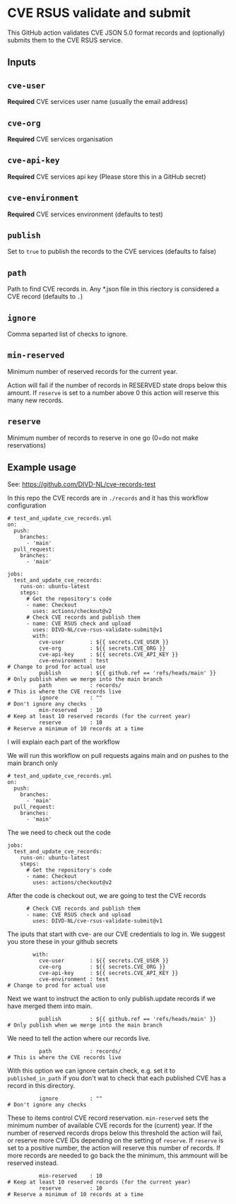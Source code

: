 # CVE RSUS validate and submit

This GitHub action validates CVE JSON 5.0 format records and (optionally) submits them to the CVE RSUS service.

## Inputs

## `cve-user`

**Required** CVE services user name (usually the email address)

## `cve-org`

**Required** CVE services organisation


## `cve-api-key`

**Required** CVE services api key (Please store this in a GitHub secret)

## `cve-environment`

**Required** CVE services environment (defaults to test)

## `publish`

Set to `true` to publish the records to the CVE services (defaults to false)

## `path`

Path to find CVE records in. Any \*.json file in this riectory is considered a CVE record (defaults to `.`)

## `ignore`

Comma separted list of checks to ignore.

## `min-reserved`

Minimum number of reserved records for the current year.

Action will fail if the number of records in RESERVED state drops below this amount. If `reserve` is set to a number above 0 this action will reserve this many new records.

## `reserve`

Minimum number of records to reserve in one go (0=do not make reservations)

## Example usage

See: https://github.com/DIVD-NL/cve-records-test

In this repo the CVE records are in `./records` and it has this workflow configuration

```
# test_and_update_cve_records.yml
on:
  push:
    branches:
      - 'main'
  pull_request:
    branches:
      - 'main'

jobs:
  test_and_update_cve_records:
    runs-on: ubuntu-latest
    steps:
      # Get the repository's code
      - name: Checkout
        uses: actions/checkout@v2
      # Check CVE records and publish them    
      - name: CVE RSUS check and upload
        uses: DIVD-NL/cve-rsus-validate-submit@v1
        with: 
          cve-user        : ${{ secrets.CVE_USER }}
          cve-org         : ${{ secrets.CVE_ORG }}
          cve-api-key     : ${{ secrets.CVE_API_KEY }}
          cve-environment : test                                      # Change to prod for actual use
          publish         : ${{ github.ref == 'refs/heads/main' }}    # Only publish when we merge into the main branch
          path            : records/                                  # This is where the CVE records live
          ignore          : ""                                        # Don't ignore any checks
          min-reserved    : 10                                        # Keep at least 10 reserved records (for the current year)
          reserve         : 10                                        # Reserve a minimum of 10 records at a time 
```

I will explain each part of the workflow


We will run this workflow on pull requests agains main and on pushes to the main branch only
```
# test_and_update_cve_records.yml
on:
  push:
    branches:
      - 'main'
  pull_request:
    branches:
      - 'main'
```

The we need to check out the code

```
jobs:
  test_and_update_cve_records:
    runs-on: ubuntu-latest
    steps:
      # Get the repository's code
      - name: Checkout
        uses: actions/checkout@v2
```

After the code is checkout out, we are going to test the CVE records


```
      # Check CVE records and publish them    
      - name: CVE RSUS check and upload
        uses: DIVD-NL/cve-rsus-validate-submit@v1
```

The iputs that start with cve- are our CVE credentials to log in. We suggest you store these in your github secrets


```
        with: 
          cve-user        : ${{ secrets.CVE_USER }}
          cve-org         : ${{ secrets.CVE_ORG }}
          cve-api-key     : ${{ secrets.CVE_API_KEY }}
          cve-environment : test                                      # Change to prod for actual use
```

Next we want to instruct the action to only publish.update records if we have merged them into main.
```
          publish         : ${{ github.ref == 'refs/heads/main' }}    # Only publish when we merge into the main branch
```

We need to tell the action where our records live.
```
          path            : records/                                  # This is where the CVE records live
```

With this option we can ignore certain check, e.g. set it to `published_in_path` if you don't wat to check that each published CVE has a record in this directory.
```
          ignore          : ""                                        # Don't ignore any checks
```

These to items control CVE record reservation. `min-reserved` sets the minimum number of available CVE records for the (current) year. If the number of reserved records drops below this threshold the action will fail, or reserve more CVE IDs depending on the setting of `reserve`.
If `reserve` is set to a positive number, the action will reserve this number of records. If more records are needed to go back the the minimum, this ammount will be reserved instead.
```
          min-reserved    : 10                                        # Keep at least 10 reserved records (for the current year)
          reserve         : 10                                        # Reserve a minimum of 10 records at a time 
```
